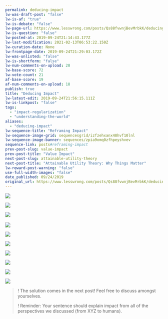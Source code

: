 ```yaml
---
permalink: deducing-impact
lw-was-draft-post: "false"
lw-is-af: "true"
lw-is-debate: "false"
lw-page-url: https://www.lesswrong.com/posts/Qs88fvwnjBevMrbkK/deducing-impact
lw-is-question: "false"
lw-posted-at: 2019-09-24T21:14:43.177Z
lw-last-modification: 2021-02-13T06:53:22.150Z
lw-curation-date: None
lw-frontpage-date: 2019-09-24T21:29:03.172Z
lw-was-unlisted: "false"
lw-is-shortform: "false"
lw-num-comments-on-upload: 28
lw-base-score: 72
lw-vote-count: 21
af-base-score: 19
af-num-comments-on-upload: 18
publish: true
title: "Deducing Impact"
lw-latest-edit: 2019-09-24T21:56:15.111Z
lw-is-linkpost: "false"
tags: 
  - "impact-regularization"
  - "understanding-the-world"
aliases: 
  - "deducing-impact"
lw-sequence-title: "Reframing Impact"
lw-sequence-image-grid: sequencesgrid/izfzehxanx48hvf10lnl
lw-sequence-image-banner: sequences/zpia9omq0zfhpeyshvev
sequence-link: posts#reframing-impact
prev-post-slug: value-impact
prev-post-title: "Value Impact"
next-post-slug: attainable-utility-theory
next-post-title: "Attainable Utility Theory: Why Things Matter"
lw-reward-post-warning: "false"
use-full-width-images: "false"
date_published: 09/24/2019
original_url: https://www.lesswrong.com/posts/Qs88fvwnjBevMrbkK/deducing-impact
---
```

![](https://i.imgur.com/lyRy0fS.png)

![](https://i.imgur.com/OIDCLpl.png)

[​](​![]\(https://i.imgur.com/x3myqQ1.png)![](https://i.imgur.com/x3myqQ1.png)

![](https://i.imgur.com/G1UgvEf.png)

![](https://i.imgur.com/lCPSncS.png )

  

![](https://i.imgur.com/EZa5fmw.png)

![](https://i.imgur.com/UHf85nd.png)

![](https://i.imgur.com/EZa5fmw.png)

![](https://i.imgur.com/apep62R.png)

![](https://i.imgur.com/p278IRN.png)

>! The solution comes in the next post! Feel free to discuss amongst yourselves.
>
>! Reminder: Your sentence should explain impact from all of the perspectives we discussed (from XYZ to humans).